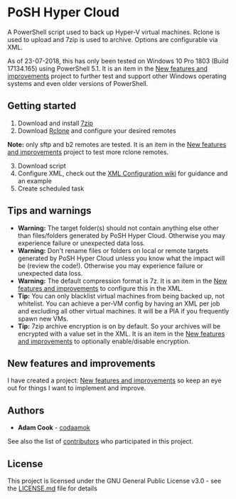 # PoSH Hyper Cloud

A PowerShell script used to back up Hyper-V virtual machines. Rclone is used to upload and 7zip is used to archive. Options are configurable via XML.

As of 23-07-2018, this has only been tested on Windows 10 Pro 1803 (Build 17134.165) using PowerShell 5.1. It is an item in the [New features and improvements](https://github.com/codaamok/PoSHHyperCloud/projects/2) project to further test and support other Windows operating systems and even older versions of PowerShell.

## Getting started

1. Download and install [7zip](https://www.7-zip.org/)
2. Download [Rclone](https://rclone.org) and configure your desired remotes

**Note:** only sftp and b2 remotes are tested. It is an item in the [New features and improvements](https://github.com/codaamok/PoSHHyperCloud/projects/2) project to test more rclone remotes.

3. Download script
4. Configure XML, check out the [XML Configuration wiki](https://github.com/codaamok/PoSHHyperCloud/wiki/XML-Configuration) for guidance and an example
5. Create scheduled task

## Tips and warnings

- **Warning:** The target folder(s) should not contain anything else other than files/folders generated by PoSH Hyper Cloud. Otherwise you may experience failure or unexpected data loss.
- **Warning:** Don't rename files or folders on local or remote targets generated by PoSH Hyper Cloud unless you know what the impact will be (review the code!). Otherwise you may experience failure or unexpected data loss.
- **Warning:** The default compression format is 7z. It is an item in the [New features and improvements](https://github.com/codaamok/PoSHHyperCloud/projects/2) to configure this in the XML.
- **Tip:** You can only blacklist virtual machines from being backed up, not whitelist. You can achieve a per-VM config by having an XML per job and excluding all other virtual machines. It will be a PIA if you frequently spawn new VMs.
- **Tip:** 7zip archive encryption is on by default. So your archives will be encrypted with a value set in the XML. It is an item in the [New features and improvements](https://github.com/codaamok/PoSHHyperCloud/projects/2) to optionally enable/disable encryption.

## New features and improvements

I have created a project: [New features and improvements](https://github.com/codaamok/PoSHHyperCloud/projects/2) so keep an eye out for things I want to implement and improve.

## Authors

* **Adam Cook** - [codaamok](https://github.com/codaamok)

See also the list of [contributors](https://github.com/codaamok/PoSHHyperCloud/contributors) who participated in this project.

## License

This project is licensed under the GNU General Public License v3.0 - see the [LICENSE.md](LICENSE.md) file for details
